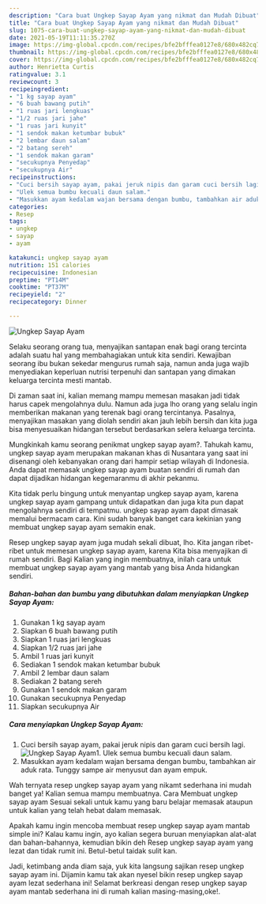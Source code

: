 ```yaml
---
description: "Cara buat Ungkep Sayap Ayam yang nikmat dan Mudah Dibuat"
title: "Cara buat Ungkep Sayap Ayam yang nikmat dan Mudah Dibuat"
slug: 1075-cara-buat-ungkep-sayap-ayam-yang-nikmat-dan-mudah-dibuat
date: 2021-05-19T11:11:35.270Z
image: https://img-global.cpcdn.com/recipes/bfe2bfffea0127e8/680x482cq70/ungkep-sayap-ayam-foto-resep-utama.jpg
thumbnail: https://img-global.cpcdn.com/recipes/bfe2bfffea0127e8/680x482cq70/ungkep-sayap-ayam-foto-resep-utama.jpg
cover: https://img-global.cpcdn.com/recipes/bfe2bfffea0127e8/680x482cq70/ungkep-sayap-ayam-foto-resep-utama.jpg
author: Henrietta Curtis
ratingvalue: 3.1
reviewcount: 3
recipeingredient:
- "1 kg sayap ayam"
- "6 buah bawang putih"
- "1 ruas jari lengkuas"
- "1/2 ruas jari jahe"
- "1 ruas jari kunyit"
- "1 sendok makan ketumbar bubuk"
- "2 lembar daun salam"
- "2 batang sereh"
- "1 sendok makan garam"
- "secukupnya Penyedap"
- "secukupnya Air"
recipeinstructions:
- "Cuci bersih sayap ayam, pakai jeruk nipis dan garam cuci bersih lagi."
- "Ulek semua bumbu kecuali daun salam."
- "Masukkan ayam kedalam wajan bersama dengan bumbu, tambahkan air aduk rata. Tunggy sampe air menyusut dan ayam empuk."
categories:
- Resep
tags:
- ungkep
- sayap
- ayam

katakunci: ungkep sayap ayam 
nutrition: 151 calories
recipecuisine: Indonesian
preptime: "PT14M"
cooktime: "PT37M"
recipeyield: "2"
recipecategory: Dinner

---
```



![Ungkep Sayap Ayam](https://img-global.cpcdn.com/recipes/bfe2bfffea0127e8/680x482cq70/ungkep-sayap-ayam-foto-resep-utama.jpg)

Selaku seorang orang tua, menyajikan santapan enak bagi orang tercinta adalah suatu hal yang membahagiakan untuk kita sendiri. Kewajiban seorang ibu bukan sekedar mengurus rumah saja, namun anda juga wajib menyediakan keperluan nutrisi terpenuhi dan santapan yang dimakan keluarga tercinta mesti mantab.

Di zaman  saat ini, kalian memang mampu memesan masakan jadi tidak harus capek mengolahnya dulu. Namun ada juga lho orang yang selalu ingin memberikan makanan yang terenak bagi orang tercintanya. Pasalnya, menyajikan masakan yang diolah sendiri akan jauh lebih bersih dan kita juga bisa menyesuaikan hidangan tersebut berdasarkan selera keluarga tercinta. 



Mungkinkah kamu seorang penikmat ungkep sayap ayam?. Tahukah kamu, ungkep sayap ayam merupakan makanan khas di Nusantara yang saat ini disenangi oleh kebanyakan orang dari hampir setiap wilayah di Indonesia. Anda dapat memasak ungkep sayap ayam buatan sendiri di rumah dan dapat dijadikan hidangan kegemaranmu di akhir pekanmu.

Kita tidak perlu bingung untuk menyantap ungkep sayap ayam, karena ungkep sayap ayam gampang untuk didapatkan dan juga kita pun dapat mengolahnya sendiri di tempatmu. ungkep sayap ayam dapat dimasak memalui bermacam cara. Kini sudah banyak banget cara kekinian yang membuat ungkep sayap ayam semakin enak.

Resep ungkep sayap ayam juga mudah sekali dibuat, lho. Kita jangan ribet-ribet untuk memesan ungkep sayap ayam, karena Kita bisa menyajikan di rumah sendiri. Bagi Kalian yang ingin membuatnya, inilah cara untuk membuat ungkep sayap ayam yang mantab yang bisa Anda hidangkan sendiri.

<!--inarticleads1-->

##### Bahan-bahan dan bumbu yang dibutuhkan dalam menyiapkan Ungkep Sayap Ayam:

1. Gunakan 1 kg sayap ayam
1. Siapkan 6 buah bawang putih
1. Siapkan 1 ruas jari lengkuas
1. Siapkan 1/2 ruas jari jahe
1. Ambil 1 ruas jari kunyit
1. Sediakan 1 sendok makan ketumbar bubuk
1. Ambil 2 lembar daun salam
1. Sediakan 2 batang sereh
1. Gunakan 1 sendok makan garam
1. Gunakan secukupnya Penyedap
1. Siapkan secukupnya Air




<!--inarticleads2-->

##### Cara menyiapkan Ungkep Sayap Ayam:

1. Cuci bersih sayap ayam, pakai jeruk nipis dan garam cuci bersih lagi.
<img src="https://img-global.cpcdn.com/steps/28cec4f8a9f68167/160x128cq70/ungkep-sayap-ayam-langkah-memasak-1-foto.jpg" alt="Ungkep Sayap Ayam">1. Ulek semua bumbu kecuali daun salam.
1. Masukkan ayam kedalam wajan bersama dengan bumbu, tambahkan air aduk rata. Tunggy sampe air menyusut dan ayam empuk.




Wah ternyata resep ungkep sayap ayam yang nikamt sederhana ini mudah banget ya! Kalian semua mampu membuatnya. Cara Membuat ungkep sayap ayam Sesuai sekali untuk kamu yang baru belajar memasak ataupun untuk kalian yang telah hebat dalam memasak.

Apakah kamu ingin mencoba membuat resep ungkep sayap ayam mantab simple ini? Kalau kamu ingin, ayo kalian segera buruan menyiapkan alat-alat dan bahan-bahannya, kemudian bikin deh Resep ungkep sayap ayam yang lezat dan tidak rumit ini. Betul-betul taidak sulit kan. 

Jadi, ketimbang anda diam saja, yuk kita langsung sajikan resep ungkep sayap ayam ini. Dijamin kamu tak akan nyesel bikin resep ungkep sayap ayam lezat sederhana ini! Selamat berkreasi dengan resep ungkep sayap ayam mantab sederhana ini di rumah kalian masing-masing,oke!.

